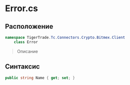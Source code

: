 
# Error.cs
## Расположение
```csharp
namespace TigerTrade.Tc.Connectors.Crypto.Bitmex.Client  
    class Error
```

> Описание

## Синтаксис
```csharp
public string Name { get; set; }
```
